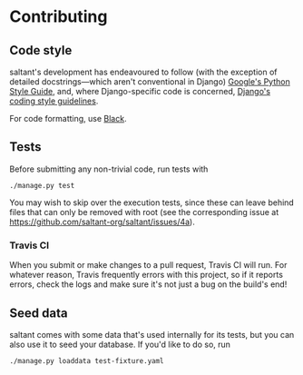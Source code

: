 # Contributing

## Code style

saltant's development has endeavoured to follow (with the exception of
detailed docstrings—which aren't conventional in Django) [Google's
Python Style
Guide](https://github.com/google/styleguide/blob/gh-pages/pyguide.md),
and, where Django-specific code is concerned, [Django's coding style
guidelines](https://docs.djangoproject.com/en/dev/internals/contributing/writing-code/coding-style/).

For code formatting, use [Black](https://github.com/ambv/black).

## Tests

Before submitting any non-trivial code, run tests with

```
./manage.py test
```

You may wish to skip over the execution tests, since these can leave
behind files that can only be removed with root (see the corresponding
issue at https://github.com/saltant-org/saltant/issues/4a).

### Travis CI

When you submit or make changes to a pull request, Travis CI will run.
For whatever reason, Travis frequently errors with this project, so if
it reports errors, check the logs and make sure it's not just a bug on
the build's end!

## Seed data

saltant comes with some data that's used internally for its tests, but
you can also use it to seed your database. If you'd like to do so, run

```
./manage.py loaddata test-fixture.yaml
```
